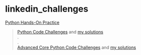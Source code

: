 # linkedin_challenges

[Python Hands-On Practice](https://www.linkedin.com/learning/paths/python-hands-on-practice)<br>
> [Python Code Challenges](https://www.linkedin.com/learning/python-code-challenges/put-your-python-skills-to-the-test) and [my solutions](/Files_Python_Code_Challenges)<br>
> .<br>
> .<br>
> [Advanced Core Python Code Challenges](https://www.linkedin.com/learning/advanced-core-python-code-challenges) and [my solutions](/Files_Adv_Core_Python_Code_Challenges)<br>
